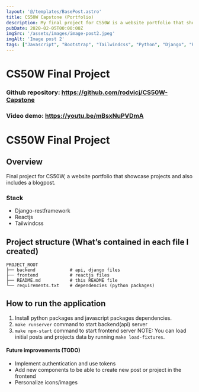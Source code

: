 ```yaml
---
layout: '@/templates/BasePost.astro'
title: CS50W Capstone (Portfolio)
description: My final project for CS50W is a website portfolio that showcase projects and also includes a blogpost.
pubDate: 2020-02-05T00:00:00Z
imgSrc: '/assets/images/image-post2.jpeg'
imgAlt: 'Image post 2'
tags: ["Javascript", "Bootstrap", "Tailwindcss", "Python", "Django", "Reactjs" ]
---
```


# CS50W Final Project

### Github repository: <https://github.com/rodvicj/CS50W-Capstone>

### Video demo: <https://youtu.be/mBsxNuPVDmA>

# CS50W Final Project

## Overview

Final project for CS50W, a website portfolio that showcase projects and
also includes a blogpost.

### Stack

* Django-restframework
* Reactjs
* Tailwindcss

## Project structure (What’s contained in each file I created)

```
PROJECT_ROOT
├── backend             # api, django files
├── frontend            # reactjs files
├── README.md           # this README file
└── requirements.txt    # dependencies (python packages)
```

## How to run the application
1. Install python packages and javascript packages dependencies.
2. ```make runserver``` command to start backend(api) server
3. ```make npm-start``` command to start frontend server
NOTE: You can load initial posts and projects data by running ```make load-fixtures```.

#### Future improvements (TODO)

* Implement authentication and use tokens
* Add new components to be able to create new post or project in the frontend
* Personalize icons/images
